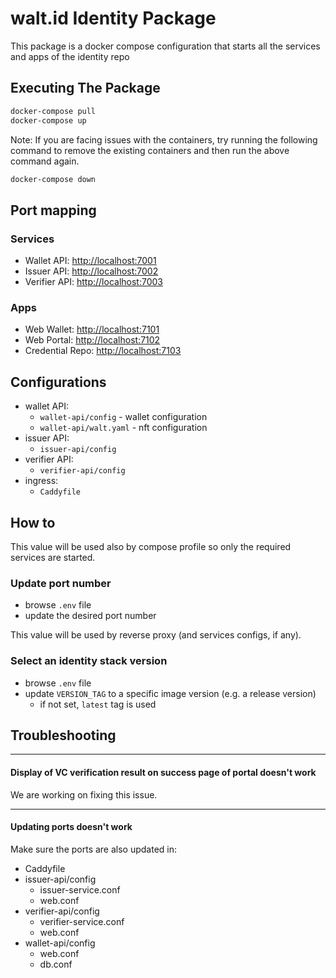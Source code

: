 # walt.id Identity Package

This package is a docker compose configuration that starts all the services and apps of the identity repo

## Executing The Package

```bash
docker-compose pull
docker-compose up
```

Note: If you are facing issues with the containers, try running the following command to remove the existing containers and then run the
above command again.

```bash
docker-compose down
```

## Port mapping

### Services

- Wallet API: [http://localhost:7001](http://localhost:7001)
- Issuer API: [http://localhost:7002](http://localhost:7002)
- Verifier API: [http://localhost:7003](http://localhost:7003)

### Apps

- Web Wallet: [http://localhost:7101](http://localhost:7101)
- Web Portal: [http://localhost:7102](http://localhost:7102)
- Credential Repo: [http://localhost:7103](http://localhost:7103)

## Configurations

- wallet API:
    - `wallet-api/config` - wallet configuration
    - `wallet-api/walt.yaml` - nft configuration
- issuer API:
    - `issuer-api/config`
- verifier API:
    - `verifier-api/config`
- ingress:
    - `Caddyfile`

[//]: # (## Environment)

[//]: # ()
[//]: # (- main:)

[//]: # (    - `.env` - stores the common environment variables, such as port numbers,)

[//]: # (      version-tag, database-engine selection, etc.)

[//]: # (- postgres:)

[//]: # (    - `postgres/postgres.env` - stores postgres specific variables, e.g. admin user, etc.)

[//]: # (    - `pgadmin.env` - stores pgAdmin specific variables, e.g. admin user, etc.)

[//]: # (- microsoft sql-server:)

[//]: # (    - `mssql/mssql.env` - stores mssql specific variables, e.g. sql-server edition, etc.)

[//]: # ()
[//]: # (Variables from `.env` are propagated automatically down to reverse proxy configurations)

[//]: # (&#40;Caddyfile&#41; and also api configurations &#40;wallet, issuer, verifier&#41;.)

## How to

[//]: # (### Select a database engine)

[//]: # ()
[//]: # (- browse `.env` file)

[//]: # (- set `DATABASE_ENGINE` to one of:)

[//]: # (    - sqlite)

[//]: # (    - postgres)

[//]: # (    - mssql)

This value will be used also by compose profile so only the required services are started.

### Update port number

- browse `.env` file
- update the desired port number

This value will be used by reverse proxy (and services configs, if any).

### Select an identity stack version

- browse `.env` file
- update `VERSION_TAG` to a specific image version (e.g. a release version)
    - if not set, `latest` tag is used

## Troubleshooting

---

#### Display of VC verification result on success page of portal doesn't work

We are working on fixing this issue.

---

#### Updating ports doesn't work

Make sure the ports are also updated in:

- Caddyfile
- issuer-api/config
    - issuer-service.conf
    - web.conf
- verifier-api/config
    - verifier-service.conf
    - web.conf
- wallet-api/config
    - web.conf
    - db.conf
